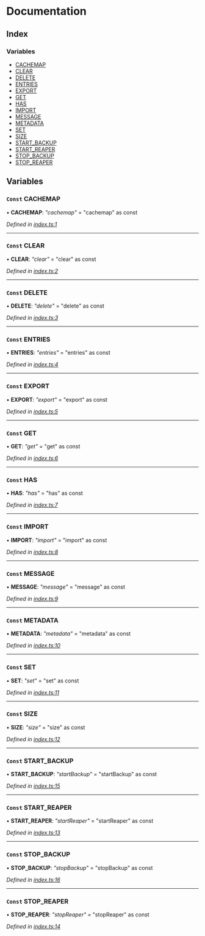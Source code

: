 
# Documentation

## Index

### Variables

* [CACHEMAP](README.md#const-cachemap)
* [CLEAR](README.md#const-clear)
* [DELETE](README.md#const-delete)
* [ENTRIES](README.md#const-entries)
* [EXPORT](README.md#const-export)
* [GET](README.md#const-get)
* [HAS](README.md#const-has)
* [IMPORT](README.md#const-import)
* [MESSAGE](README.md#const-message)
* [METADATA](README.md#const-metadata)
* [SET](README.md#const-set)
* [SIZE](README.md#const-size)
* [START_BACKUP](README.md#const-start_backup)
* [START_REAPER](README.md#const-start_reaper)
* [STOP_BACKUP](README.md#const-stop_backup)
* [STOP_REAPER](README.md#const-stop_reaper)

## Variables

### `Const` CACHEMAP

• **CACHEMAP**: *"cachemap"* = "cachemap" as const

*Defined in [index.ts:1](https://github.com/badbatch/cachemap/blob/f503e0e/packages/constants/src/index.ts#L1)*

___

### `Const` CLEAR

• **CLEAR**: *"clear"* = "clear" as const

*Defined in [index.ts:2](https://github.com/badbatch/cachemap/blob/f503e0e/packages/constants/src/index.ts#L2)*

___

### `Const` DELETE

• **DELETE**: *"delete"* = "delete" as const

*Defined in [index.ts:3](https://github.com/badbatch/cachemap/blob/f503e0e/packages/constants/src/index.ts#L3)*

___

### `Const` ENTRIES

• **ENTRIES**: *"entries"* = "entries" as const

*Defined in [index.ts:4](https://github.com/badbatch/cachemap/blob/f503e0e/packages/constants/src/index.ts#L4)*

___

### `Const` EXPORT

• **EXPORT**: *"export"* = "export" as const

*Defined in [index.ts:5](https://github.com/badbatch/cachemap/blob/f503e0e/packages/constants/src/index.ts#L5)*

___

### `Const` GET

• **GET**: *"get"* = "get" as const

*Defined in [index.ts:6](https://github.com/badbatch/cachemap/blob/f503e0e/packages/constants/src/index.ts#L6)*

___

### `Const` HAS

• **HAS**: *"has"* = "has" as const

*Defined in [index.ts:7](https://github.com/badbatch/cachemap/blob/f503e0e/packages/constants/src/index.ts#L7)*

___

### `Const` IMPORT

• **IMPORT**: *"import"* = "import" as const

*Defined in [index.ts:8](https://github.com/badbatch/cachemap/blob/f503e0e/packages/constants/src/index.ts#L8)*

___

### `Const` MESSAGE

• **MESSAGE**: *"message"* = "message" as const

*Defined in [index.ts:9](https://github.com/badbatch/cachemap/blob/f503e0e/packages/constants/src/index.ts#L9)*

___

### `Const` METADATA

• **METADATA**: *"metadata"* = "metadata" as const

*Defined in [index.ts:10](https://github.com/badbatch/cachemap/blob/f503e0e/packages/constants/src/index.ts#L10)*

___

### `Const` SET

• **SET**: *"set"* = "set" as const

*Defined in [index.ts:11](https://github.com/badbatch/cachemap/blob/f503e0e/packages/constants/src/index.ts#L11)*

___

### `Const` SIZE

• **SIZE**: *"size"* = "size" as const

*Defined in [index.ts:12](https://github.com/badbatch/cachemap/blob/f503e0e/packages/constants/src/index.ts#L12)*

___

### `Const` START_BACKUP

• **START_BACKUP**: *"startBackup"* = "startBackup" as const

*Defined in [index.ts:15](https://github.com/badbatch/cachemap/blob/f503e0e/packages/constants/src/index.ts#L15)*

___

### `Const` START_REAPER

• **START_REAPER**: *"startReaper"* = "startReaper" as const

*Defined in [index.ts:13](https://github.com/badbatch/cachemap/blob/f503e0e/packages/constants/src/index.ts#L13)*

___

### `Const` STOP_BACKUP

• **STOP_BACKUP**: *"stopBackup"* = "stopBackup" as const

*Defined in [index.ts:16](https://github.com/badbatch/cachemap/blob/f503e0e/packages/constants/src/index.ts#L16)*

___

### `Const` STOP_REAPER

• **STOP_REAPER**: *"stopReaper"* = "stopReaper" as const

*Defined in [index.ts:14](https://github.com/badbatch/cachemap/blob/f503e0e/packages/constants/src/index.ts#L14)*
